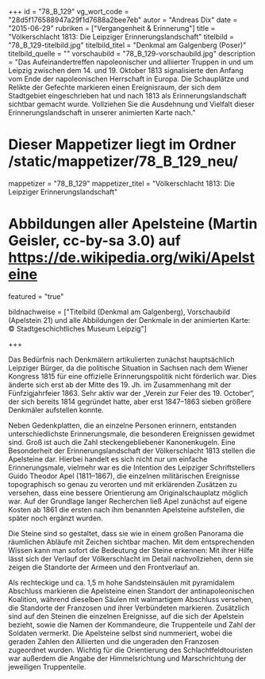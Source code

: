 +++
id = "78_B_129"
vg_wort_code = "28d5f176588947a29f1d7688a2bee7eb"
autor = "Andreas Dix"
date = "2015-06-29"
rubriken = ["Vergangenheit & Erinnerung"]
title = "Völkerschlacht 1813: Die Leipziger Erinnerungslandschaft"
titelbild = "78_B_129-titelbild.jpg"
titelbild_titel = "Denkmal am Galgenberg (Poser)"
titelbild_quelle = ""
vorschaubild = "78_B_129-vorschaubild.jpg"
description = "Das Aufeinandertreffen napoleonischer und alliierter Truppen in und um Leipzig zwischen dem 14. und 19. Oktober 1813 signalisierte den Anfang vom Ende der napoleonischen Herrschaft in Europa. Die Schauplätze und Relikte der Gefechte markieren einen Ereignisraum, der sich dem Stadtgebiet eingeschrieben hat und nach 1813 als Erinnerungslandschaft sichtbar gemacht wurde. Vollziehen Sie die Ausdehnung und Vielfalt dieser Erinnerungslandschaft in unserer animierten Karte nach."

# Dieser Mappetizer liegt im Ordner /static/mappetizer/78_B_129_neu/
  mappetizer = "78_B_129"
  mappetizer_titel = "Völkerschlacht 1813: Die Leipziger Erinnerungslandschaft"

# Abbildungen aller Apelsteine (Martin Geisler, cc-by-sa 3.0) auf https://de.wikipedia.org/wiki/Apelsteine

featured = "true"

bildnachweise = ["Titelbild (Denkmal am Galgenberg), Vorschaubild (Apelstein 21) und alle Abbildungen der Denkmale in der animierten Karte: © Stadtgeschichtliches Museum Leipzig"]

+++

Das Bedürfnis nach Denkmälern artikulierten zunächst hauptsächlich Leipziger Bürger, da die politische Situation in Sachsen nach dem Wiener Kongress 1815 für eine offizielle Erinnerungspolitik nicht förderlich war. Dies änderte sich erst ab der Mitte des 19. Jh. im Zusammenhang mit der Fünfzigjahrfeier 1863. Sehr aktiv war der „Verein zur Feier des 19. October“, der sich bereits 1814 gegründet hatte, aber erst 1847–1863 sieben größere Denkmäler aufstellen konnte.

Neben Gedenkplatten, die an einzelne Personen erinnern, entstanden unterschiedlichste Erinnerungsmale, die besonderen Ereignissen gewidmet sind. Groß ist auch die Zahl steckengebliebener Kanonenkugeln.
Eine Besonderheit der Erinnerungslandschaft der Völkerschlacht 1813 stellen die Apelsteine dar. Hierbei handelt es sich nicht nur um einfache Erinnerungsmale, vielmehr war es die Intention des Leipziger Schriftstellers Guido Theodor Apel (1811–1867), die einzelnen militärischen Ereignisse topographisch so genau zu verorten und mit erklärenden Zusätzen zu versehen, dass eine bessere Orientierung am Originalschauplatz möglich war. Auf der Grundlage langer Recherchen ließ Apel zunächst auf eigene Kosten ab 1861 die ersten nach ihm benannten Apelsteine aufstellen, die später noch ergänzt wurden.

Die Steine sind so gestaltet, dass sie wie in einem großen Panorama die räumlichen Abläufe mit Zeichen sichtbar machen. Mit dem entsprechenden Wissen kann man sofort die Bedeutung der Steine erkennen: Mit ihrer Hilfe lässt sich der Verlauf der Völkerschlacht im Detail nachvollziehen, denn sie zeigen die Standorte der Armeen und den Frontverlauf an.

Als rechteckige und ca. 1,5 m hohe Sandsteinsäulen mit pyramidalem Abschluss markieren die Apelsteine einen Standort der antinapoleonischen Koalition, während dieselben Säulen mit walmartigem Abschluss versehen, die Standorte der Franzosen und ihrer Verbündeten markieren. Zusätzlich sind auf den Steinen die einzelnen Ereignisse, auf die sich der Apelstein bezieht, sowie die Namen der Kommandeure, die Truppenteile und Zahl der Soldaten vermerkt. Die Apelsteine selbst sind nummeriert, wobei die geraden Zahlen den Alliierten und die ungeraden den Franzosen zugeordnet wurden. Wichtig für die Orientierung des Schlachtfeldtouristen war außerdem die Angabe der Himmelsrichtung und Marschrichtung der jeweiligen Truppenteile.

